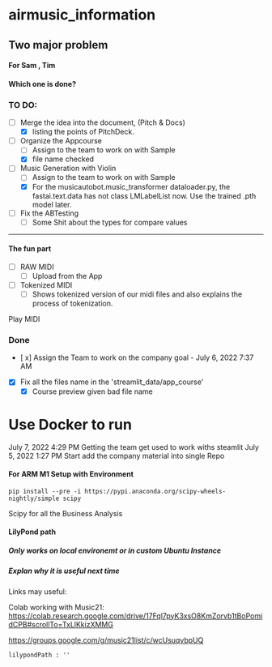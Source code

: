 # airmusic_information

## Two major problem

#### For Sam , Tim
#### Which one is done?
### TO DO:

- [ ] Merge the idea into the document, (Pitch & Docs)
    - [x] listing the points of PitchDeck.
- [ ] Organize the Appcourse
    - [ ] Assign to the team to work on with Sample
    - [x] file name checked
- [ ] Music Generation with Violin
    - [ ] Assign to the team to work on with Sample
    - [x] For the musicautobot.music_transformer dataloader.py, the fastai.text.data has not class LMLabelList now. Use the trained .pth model later.
- [ ] Fix the ABTesting
    - [ ] Some Shit about the types for compare values

---

#### The fun part

- [ ] RAW MIDI
    - [ ] Upload from the App
- [ ] Tokenized MIDI
    - [ ] Shows tokenized version of our midi files and also explains the process of tokenization.

Play MIDI

### Done
- [ x] Assign the Team to work on the company goal - July 6, 2022 7:37 AM
- [x] Fix all the files name in the 'streamlit_data/app_course'
    - [x] Course preview given bad file name

# Use Docker to run

July 7, 2022 4:29 PM Getting the team get used to work withs steamlit
July 5, 2022 1:27 PM Start add the company material into single Repo

#### For ARM M1 Setup with Environment

```commandline
pip install --pre -i https://pypi.anaconda.org/scipy-wheels-nightly/simple scipy
```

Scipy for all the Business Analysis

#### LilyPond path 
##### Only works on local environemt or in custom Ubuntu Instance
##### Explan why it is useful next time
Links may useful: 


Colab working with Music21: <https://colab.research.google.com/drive/17Fql7pyK3xsO8KmZorvb1tBoPomidCPB#scrollTo=TxLlKkizXMMG>

https://groups.google.com/g/music21list/c/wcUsuqvbpUQ

```
lilypondPath : ''

```
